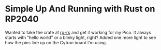 # Simple Up And Running with Rust on RP2040
Wanted to take the crate at [rp-rs](https://github.com/rp-rs/rp-hal) and get it working for my Pico.
It always starts with "hello world" or a blinky light, right?
Added one more light to see how the pins line up on the Cytron board I'm using.